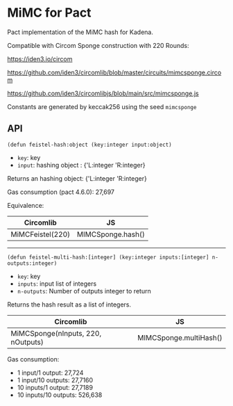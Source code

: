 # MiMC for Pact
Pact implementation of the MiMC hash for Kadena.

Compatible with Circom Sponge construction with 220 Rounds:

https://iden3.io/circom

https://github.com/iden3/circomlib/blob/master/circuits/mimcsponge.circom

https://github.com/iden3/circomlibjs/blob/main/src/mimcsponge.js

Constants are generated by keccak256 using the seed `mimcsponge`

## API

```
(defun feistel-hash:object (key:integer input:object)
```
* `key`: key
* `input`: hashing object : {'L:integer 'R:integer}

Returns an hashing object: {'L:integer 'R:integer}

Gas consumption (pact 4.6.0): 27,697

Equivalence:

| Circomlib        | JS                |
| ---------------- | ----------------- |
| MiMCFeistel(220) | MIMCSponge.hash() |


---

```
(defun feistel-multi-hash:[integer] (key:integer inputs:[integer] n-outputs:integer)
````

* `key`: key
* `inputs`: input list of integers
* `n-outputs`: Number of outputs integer to return

Returns the hash result as a list of integers.

| Circomlib                          | JS                     |
| ---------------------------------- | ---------------------- |
| MiMCSponge(nInputs, 220, nOutputs) | MIMCSponge.multiHash() |

Gas consumption:
 - 1 input/1 output: 27,724
 - 1 input/10 outputs: 27,7160
 - 10 inputs/1 output: 27,7189
 - 10 inputs/10 outputs: 526,638
